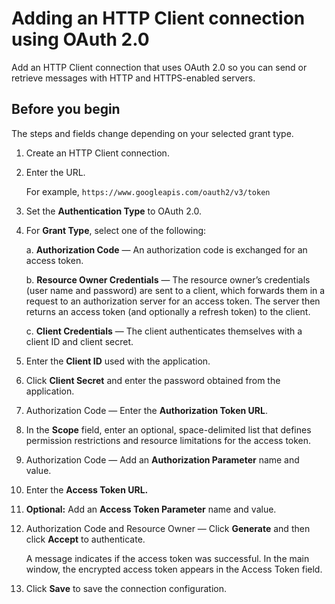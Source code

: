 # Adding an HTTP Client connection using OAuth 2.0 

<head>
  <meta name="guidename" content="Integration"/>
  <meta name="context" content="GUID-94564a3e-b42e-41d0-92d3-47aec7427fff"/>
</head>


Add an HTTP Client connection that uses OAuth 2.0 so you can send or retrieve messages with HTTP and HTTPS-enabled servers.

## Before you begin
The steps and fields change depending on your selected grant type.

1.  Create an HTTP Client connection.

2.  Enter the URL.

    For example, `https://www.googleapis.com/oauth2/v3/token`

3.  Set the **Authentication Type** to OAuth 2.0.

4.  For **Grant Type**, select one of the following:

    a.  **Authorization Code** — An authorization code is exchanged for an access token.

    b.  **Resource Owner Credentials** — The resource owner’s credentials \(user name and password\) are sent to a client, which forwards them in a request to an authorization server for an access token. The server then returns an access token \(and optionally a refresh token\) to the client.

    c.  **Client Credentials** — The client authenticates themselves with a client ID and client secret.

5.  Enter the **Client ID** used with the application.

6.  Click **Client Secret** and enter the password obtained from the application.

7.  Authorization Code — Enter the **Authorization Token URL**.

8.  In the **Scope** field, enter an optional, space-delimited list that defines permission restrictions and resource limitations for the access token.

9.  Authorization Code — Add an **Authorization Parameter** name and value.

10. Enter the **Access Token URL.**

11. **Optional:** Add an **Access Token Parameter** name and value.

12. Authorization Code and Resource Owner — Click **Generate** and then click **Accept** to authenticate.

    A message indicates if the access token was successful. In the main window, the encrypted access token appears in the Access Token field.

13. Click **Save** to save the connection configuration.